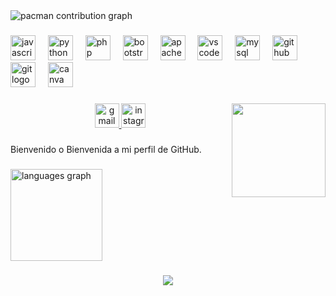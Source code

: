 <picture>
  <source media="(prefers-color-scheme: dark)" srcset="https://raw.githubusercontent.com/SrAlucart/SrAlucart/output/pacman-contribution-graph-dark.svg">
  <source media="(prefers-color-scheme: light)" srcset="https://raw.githubusercontent.com/SrAlucart/SrAlucart/output/pacman-contribution-graph.svg">
  <img alt="pacman contribution graph" src="https://raw.githubusercontent.com/SrAlucart/SrAlucart/output/pacman-contribution-graph.svg">
</picture>

###

<div align="left">
  <img src="https://cdn.jsdelivr.net/gh/devicons/devicon/icons/javascript/javascript-original.svg" height="40" alt="javascript logo"  />
  <img width="12" />
  <img src="https://cdn.jsdelivr.net/gh/devicons/devicon/icons/python/python-original.svg" height="40" alt="python logo"  />
  <img width="12" />
  <img src="https://cdn.jsdelivr.net/gh/devicons/devicon/icons/php/php-original.svg" height="40" alt="php logo"  />
  <img width="12" />
  <img src="https://cdn.jsdelivr.net/gh/devicons/devicon/icons/bootstrap/bootstrap-original.svg" height="40" alt="bootstrap logo"  />
  <img width="12" />
  <img src="https://cdn.jsdelivr.net/gh/devicons/devicon/icons/apache/apache-original.svg" height="40" alt="apache logo"  />
  <img width="12" />
  <img src="https://cdn.jsdelivr.net/gh/devicons/devicon/icons/vscode/vscode-original.svg" height="40" alt="vscode logo"  />
  <img width="12" />
  <img src="https://cdn.jsdelivr.net/gh/devicons/devicon/icons/mysql/mysql-original.svg" height="40" alt="mysql logo"  />
  <img width="12" />
  <img src="https://cdn.jsdelivr.net/gh/devicons/devicon/icons/github/github-original.svg" height="40" alt="github logo"  />
  <img width="12" />
  <img src="https://cdn.jsdelivr.net/gh/devicons/devicon/icons/git/git-original.svg" height="40" alt="git logo"  />
  <img width="12" />
  <img src="https://cdn.jsdelivr.net/gh/devicons/devicon/icons/canva/canva-original.svg" height="40" alt="canva logo"  />
</div>

###

<img align="right" height="150" src="https://i.pinimg.com/originals/c6/f8/81/c6f881c0a0593a3c0e67cf258094396f.gif"  />

###

<div align="center">
  <a href="Emanuelburitica2014@gmail.com" target="_blank">
    <img src="https://img.shields.io/static/v1?message=Gmail&logo=gmail&label=&color=D14836&logoColor=white&labelColor=&style=for-the-badge" height="39" alt="gmail logo"  />
  </a>
  <a href="https://www.instagram.com/sralukart" target="_blank">
    <img src="https://img.shields.io/static/v1?message=Instagram&logo=instagram&label=&color=E4405F&logoColor=white&labelColor=&style=for-the-badge" height="39" alt="instagram logo"  />
  </a>
</div>

###

<p align="left">Bienvenido o Bienvenida a mi perfil de GitHub.</p>

###

<div align="left">
  <img src="https://github-readme-stats.vercel.app/api/top-langs?username=SrAlucart&locale=es&hide_title=false&layout=compact&card_width=320&langs_count=5&theme=dark&hide_border=true&order=2" height="147" alt="languages graph"  />
</div>

###

<div align="center">
  <img src="https://profile-counter.glitch.me/SrAlucart/count.svg?"  />
</div>

###
